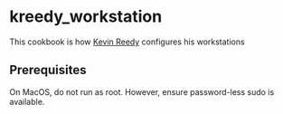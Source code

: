 # kreedy_workstation

This cookbook is how [Kevin Reedy](https://kevinreedy.net) configures his workstations

## Prerequisites

On MacOS, do not run as root. However, ensure password-less sudo is available.
